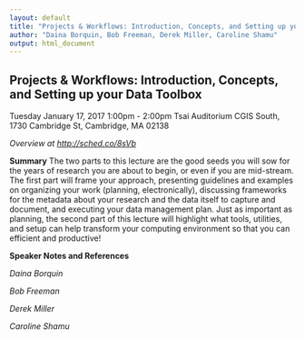 ```yaml
---
layout: default
title: "Projects & Workflows: Introduction, Concepts, and Setting up your Data Toolbox"
author: "Daina Borquin, Bob Freeman, Derek Miller, Caroline Shamu"
output: html_document
---
```


## Projects & Workflows: Introduction, Concepts, and Setting up your Data Toolbox
Tuesday January 17, 2017 1:00pm - 2:00pm 
Tsai Auditorium CGIS South, 1730 Cambridge St, Cambridge, MA 02138

*Overview at http://sched.co/8sVb*

**Summary**
The two parts to this lecture are the good seeds you will sow for the years of research you are about to begin, or even if you are mid-stream. The first part will frame your approach, presenting guidelines and examples on organizing your work (planning, electronically), discussing frameworks for the metadata about your research and the data itself to capture and document, and executing your data management plan. Just as important as planning, the second part of this lecture will highlight what tools, utilities, and setup can help transform your computing environment so that you can efficient and productive!


**Speaker Notes and References**


*Daina Borquin*

*Bob Freeman*

*Derek Miller*

*Caroline Shamu*

